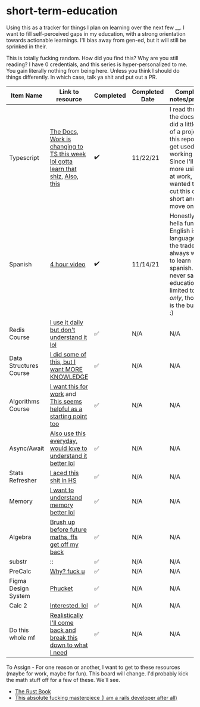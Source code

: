 # short-term-education
Using this as a tracker for things I plan on learning over the next few __. I want to fill self-perceived gaps in my education, with a strong orientation towards actionable learnings. I'll bias away from gen-ed, but it will still be sprinked in their. 

This is totally fucking random. How did you find this? Why are you still reading? I have 0 credentials, and this series is hyper-personalized to me. You gain literally nothing from being here. Unless you think I should do things differently. In which case, talk ya shit and put out a PR. 

| Item Name | Link to resource | Completed | Completed Date | Completed notes/practice |
|-----------|------------------|-----------|----------------|--------------------------|
| Typescript| [The Docs, Work is changing to TS this week lol gotta learn that shiz](https://www.typescriptlang.org/docs/handbook/intro.html), [Also, this](https://basarat.gitbook.io/typescript/)| ✔️ | 11/22/21 | I read through the docs and did a little bit of a project (in this repo) to get used to working with it. Since I'll learn more using it at work, I wanted this cut this one short and move on. |
| Spanish | [4 hour video](https://www.youtube.com/watch?v=qE-03EATjho) | ✔️ | 11/14/21 | Honestly just hella fun. English is the language of the trade but I always wanted to learn spanish. I never said my education was limited to CS _only_, though, it is the bulk of it :) | 
| Redis Course | [I use it daily but don't understand it lol](https://www.youtube.com/watch?v=XCsS_NVAa1g&list=WL&index=20&ab_channel=freeCodeCamp.org) |  :white_check_mark: | N/A | N/A |
| Data Structures Course| [I did some of this, but I want MORE KNOWLEDGE](https://www.youtube.com/watch?v=RBSGKlAvoiM&list=WL&index=11&ab_channel=freeCodeCamp.org) | ✅ | N/A | N/A
| Algorithms Course | [I want this for work](https://www.youtube.com/watch?v=09_LlHjoEiY&list=WL&index=12&t=1s&ab_channel=freeCodeCamp.org) and [This seems helpful as a starting point too](https://towardsdatascience.com/how-to-build-a-recommendation-engine-quick-and-simple-aec8c71a823e) |  :white_check_mark: | N/A | N/A |
| Async/Await | [Also use this everyday, would love to understand it better lol](https://www.youtube.com/watch?v=jAAmI5gMlVo&list=WL&index=2&ab_channel=freeCodeCamp.org) |  :white_check_mark: | N/A | N/A |
| Stats Refresher | [I aced this shit in HS](https://www.youtube.com/watch?v=xxpc-HPKN28&list=WL&index=9&ab_channel=freeCodeCamp.org) |  :white_check_mark: | N/A | N/A |
| Memory | [I want to understand memory better lol](https://www.youtube.com/watch?v=pejxLkT-wek&list=WL&index=6&ab_channel=freeCodeCamp.org) |  :white_check_mark: | N/A | N/A |
| Algebra | [Brush up before future maths, ffs get off my back](https://www.youtube.com/watch?v=LwCRRUa8yTU&list=WL&index=14&ab_channel=freeCodeCamp.org) |  :white_check_mark: | N/A | N/A |
| substr | :: |  :white_check_mark: | N/A | N/A |
| PreCalc | [Why? fuck u](https://www.youtube.com/watch?v=eI4an8aSsgw&list=WL&index=15&ab_channel=freeCodeCamp.org) |  :white_check_mark: | N/A | N/A |
| Figma Design System | [Phucket](https://www.youtube.com/watch?v=RYDiDpW2VkM&list=WL&index=23&ab_channel=freeCodeCamp.org) |  :white_check_mark: | N/A | N/A |
| Calc 2 | [Interested. lol](https://www.youtube.com/watch?v=7gigNsz4Oe8&list=WL&index=17&ab_channel=freeCodeCamp.org) |  :white_check_mark: | N/A | N/A |
| Do this whole mf | [Realistically I'll come back and break this down to what I need](https://teachyourselfcs.com/) | ✅ | N/A | N/A


To Assign - For one reason or another, I want to get to these resources (maybe for work, maybe for fun). This board will change. I'd probably kick the math stuff off for a few of these. We'll see. 

- [The Rust Book](https://doc.rust-lang.org/book/)
- [This absolute fucking masterpiece (I am a rails developer after all)](http://www.rubyinside.com/media/poignant-guide.pdf)
